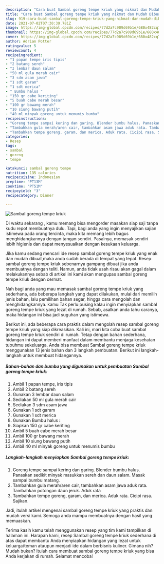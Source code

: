 ```yaml
---
description: "Cara buat Sambal goreng tempe kriuk yang nikmat dan Mudah Dibuat"
title: "Cara buat Sambal goreng tempe kriuk yang nikmat dan Mudah Dibuat"
slug: 919-cara-buat-sambal-goreng-tempe-kriuk-yang-nikmat-dan-mudah-dibuat
date: 2021-07-02T07:30:30.781Z
image: https://img-global.cpcdn.com/recipes/77d2a7c909d69b1e/680x482cq70/sambal-goreng-tempe-kriuk-foto-resep-utama.jpg
thumbnail: https://img-global.cpcdn.com/recipes/77d2a7c909d69b1e/680x482cq70/sambal-goreng-tempe-kriuk-foto-resep-utama.jpg
cover: https://img-global.cpcdn.com/recipes/77d2a7c909d69b1e/680x482cq70/sambal-goreng-tempe-kriuk-foto-resep-utama.jpg
author: Adrian Potter
ratingvalue: 5
reviewcount: 4
recipeingredient:
- "1 papan tempe iris tipis"
- "2 batang sereh"
- "3 lembar daun salam"
- "50 ml gula merah cair"
- "3 sdm asam jawa"
- "1 sdt garam"
- "1 sdt merica"
- " Bumbu halus "
- "150 gr cabe keriting"
- "5 buah cabe merah besar"
- "100 gr bawang merah"
- "10 siung bawang putih"
- "40 ml minyak goreng untuk menumis bumbu"
recipeinstructions:
- "Goreng tempe sampai kering dan garing. Blender bumbu halus. Panaskan sedikit minyak masukkan sereh dan daun salam. Masak sampai bumbu matang."
- "Tambahkan gula merah/aren cair, tambahkan asam jawa aduk rata. Tambahkan potongan daun jeruk. Aduk rata"
- "Tambahkan tempe goreng, garam, dan merica. Aduk rata. Cicipi rasa. Sajikan."
categories:
- Resep
tags:
- sambal
- goreng
- tempe

katakunci: sambal goreng tempe 
nutrition: 135 calories
recipecuisine: Indonesian
preptime: "PT13M"
cooktime: "PT51M"
recipeyield: "3"
recipecategory: Dinner

---
```



![Sambal goreng tempe kriuk](https://img-global.cpcdn.com/recipes/77d2a7c909d69b1e/680x482cq70/sambal-goreng-tempe-kriuk-foto-resep-utama.jpg)

Di waktu  sekarang , kamu memang bisa mengorder masakan siap saji tanpa kudu repot membuatnya dulu. Tapi, bagi anda yang ingin menyajikan sajian istimewa pada orang tercinta, maka kita memang lebih bagus menghidangkannya dengan tangan sendiri. Pasalnya, memasak sendiri lebih higienis dan dapat menyesuaikan dengan kesukaan keluarga.

Jika kamu sedang mencari ide resep sambal goreng tempe kriuk yang enak dan mudah dibuat,maka anda sudah berada di tempat yang tepat. Resep sambal goreng tempe kriuk  sebenarnya gampang dibuat jika anda membuatnya dengan teliti. Namun, anda tidak usah risau akan gagal dalam melakukannya 
sebab di artikel ini kami akan mengupas sambal goreng tempe kriuk dengan cermat.  



Nah bagi anda yang mau memasak sambal goreng tempe kriuk yang sederhana, ada beberapa langkah yang dapat dilakukan, mulai dari memilih jenis bahan, lalu pemilihan bahan segar, hingga cara mengolah dan menghidangkannya. kamu Tak perlu pusing kalau ingin menyiapkan sambal goreng tempe kriuk yang lezat di rumah. Sebab, asalkan anda  tahu caranya, maka hidangan ini bisa jadi suguhan yang istimewa.

Berikut ini, ada beberapa cara praktis  dalam mengolah resep sambal goreng tempe kriuk yang siap dikreasikan. Kali ini, mari kita coba buat sambal goreng tempe kriuk sendiri di rumah. Tetap dengan bahan sederhana, hidangan ini dapat memberi manfaat dalam membantu menjaga kesehatan tubuhmu sekeluarga. Anda bisa membuat Sambal goreng tempe kriuk menggunakan 13 jenis bahan dan 3 langkah pembuatan. Berikut ini langkah-langkah untuk membuat hidangannya.

<!--inarticleads1-->

##### Bahan-bahan dan bumbu yang digunakan untuk pembuatan Sambal goreng tempe kriuk:

1. Ambil 1 papan tempe, iris tipis
1. Ambil 2 batang sereh
1. Gunakan 3 lembar daun salam
1. Sediakan 50 ml gula merah cair
1. Sediakan 3 sdm asam jawa
1. Gunakan 1 sdt garam
1. Gunakan 1 sdt merica
1. Gunakan  Bumbu halus :
1. Siapkan 150 gr cabe keriting
1. Ambil 5 buah cabe merah besar
1. Ambil 100 gr bawang merah
1. Ambil 10 siung bawang putih
1. Ambil 40 ml minyak goreng untuk menumis bumbu




<!--inarticleads2-->

##### Langkah-langkah menyiapkan Sambal goreng tempe kriuk:

1. Goreng tempe sampai kering dan garing. Blender bumbu halus. Panaskan sedikit minyak masukkan sereh dan daun salam. Masak sampai bumbu matang.
1. Tambahkan gula merah/aren cair, tambahkan asam jawa aduk rata. Tambahkan potongan daun jeruk. Aduk rata
1. Tambahkan tempe goreng, garam, dan merica. Aduk rata. Cicipi rasa. Sajikan.




Jadi, itulah artikel mengenai  sambal goreng tempe kriuk  yang praktis dan mudah versi kami. Semoga anda mampu membuatnya dengan hasil yang memuaskan. 

Terima kasih kamu telah menggunakan resep yang tim kami tampilkan di halaman ini. Harapan kami, resep  Sambal goreng tempe kriuk sederhana di atas dapat membantu Anda menyiapkan hidangan yang lezat untuk keluarga/teman ataupun menjadi ide dalam berbisnis kuliner. Gimana nih? Mudah bukan? Itulah cara membuat sambal goreng tempe kriuk yang bisa Anda kerjakan di rumah. Selamat mencoba!

